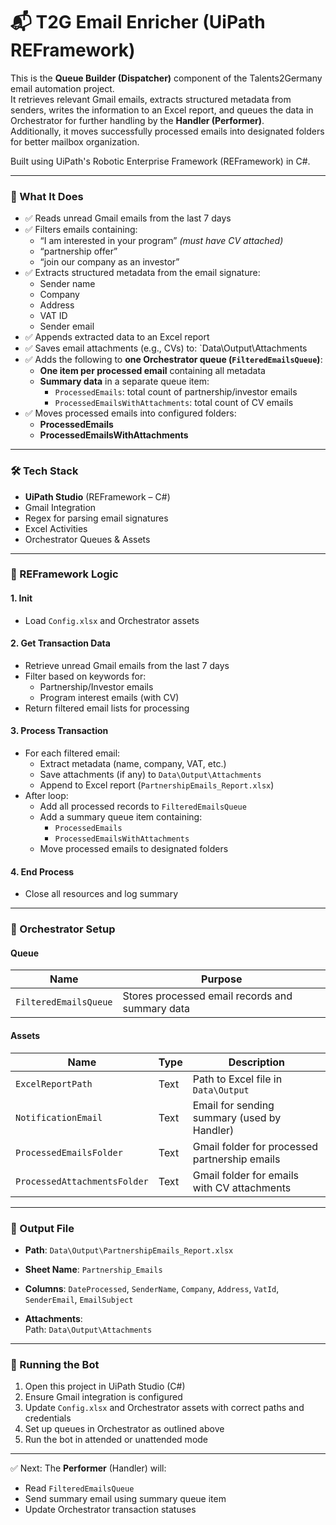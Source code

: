 # 📬 T2G Email Enricher (UiPath REFramework)

This is the **Queue Builder (Dispatcher)** component of the Talents2Germany email automation project.  
It retrieves relevant Gmail emails, extracts structured metadata from senders, writes the information to an Excel report, and queues the data in Orchestrator for further handling by the **Handler (Performer)**.  
Additionally, it moves successfully processed emails into designated folders for better mailbox organization.

Built using UiPath's Robotic Enterprise Framework (REFramework) in C#.

---

### 📌 What It Does

- ✅ Reads unread Gmail emails from the last 7 days
- ✅ Filters emails containing:
  - “I am interested in your program” *(must have CV attached)*
  - “partnership offer”
  - “join our company as an investor”
- ✅ Extracts structured metadata from the email signature:
  - Sender name
  - Company
  - Address
  - VAT ID
  - Sender email
- ✅ Appends extracted data to an Excel report
- ✅ Saves email attachments (e.g., CVs) to:
  `Data\Output\Attachments
- ✅ Adds the following to **one Orchestrator queue (`FilteredEmailsQueue`)**:
  - **One item per processed email** containing all metadata
  - **Summary data** in a separate queue item:
    - `ProcessedEmails`: total count of partnership/investor emails
    - `ProcessedEmailsWithAttachments`: total count of CV emails
- ✅ Moves processed emails into configured folders:
  - **ProcessedEmails**
  - **ProcessedEmailsWithAttachments**

---

### 🛠 Tech Stack

- **UiPath Studio** (REFramework – C#)
- Gmail Integration
- Regex for parsing email signatures
- Excel Activities
- Orchestrator Queues & Assets
  
---

### 🔄 REFramework Logic

#### 1. **Init**
- Load `Config.xlsx` and Orchestrator assets

#### 2. **Get Transaction Data**
- Retrieve unread Gmail emails from the last 7 days
- Filter based on keywords for:
  - Partnership/Investor emails
  - Program interest emails (with CV)
- Return filtered email lists for processing

#### 3. **Process Transaction**
- For each filtered email:
  - Extract metadata (name, company, VAT, etc.)
  - Save attachments (if any) to `Data\Output\Attachments`
  - Append to Excel report (`PartnershipEmails_Report.xlsx`)
- After loop:
  - Add all processed records to `FilteredEmailsQueue`
  - Add a summary queue item containing:
    - `ProcessedEmails`
    - `ProcessedEmailsWithAttachments`
  - Move processed emails to designated folders

#### 4. **End Process**
- Close all resources and log summary

---

### 📂 Orchestrator Setup

#### Queue
| Name                 | Purpose                                         |
|----------------------|-------------------------------------------------|
| `FilteredEmailsQueue` | Stores processed email records and summary data |

#### Assets
| Name                      | Type | Description                                   |
|---------------------------|------|-----------------------------------------------|
| `ExcelReportPath`         | Text | Path to Excel file in `Data\Output`          |
| `NotificationEmail`       | Text | Email for sending summary (used by Handler)  |
| `ProcessedEmailsFolder`   | Text | Gmail folder for processed partnership emails |
| `ProcessedAttachmentsFolder` | Text | Gmail folder for emails with CV attachments  |

---

### 🧾 Output File

- **Path**: `Data\Output\PartnershipEmails_Report.xlsx`
- **Sheet Name**: `Partnership_Emails`
- **Columns**: `DateProcessed`, `SenderName`, `Company`, `Address`, `VatId`, `SenderEmail`, `EmailSubject`

- **Attachments**:  
  Path: `Data\Output\Attachments`

---

### 📁 Running the Bot

1. Open this project in UiPath Studio (C#)
2. Ensure Gmail integration is configured
3. Update `Config.xlsx` and Orchestrator assets with correct paths and credentials
4. Set up queues in Orchestrator as outlined above
5. Run the bot in attended or unattended mode
   
---

✅ Next: The **Performer** (Handler) will:
- Read `FilteredEmailsQueue`
- Send summary email using summary queue item
- Update Orchestrator transaction statuses
